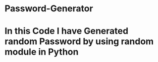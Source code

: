 # Password-Generator

# In this Code I have Generated random Password by using random module in Python
